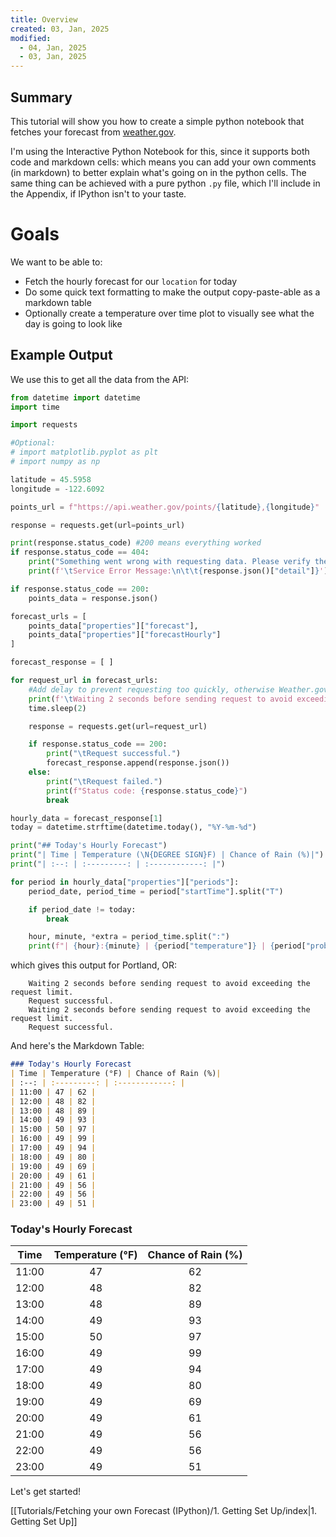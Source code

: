 ```yaml
---
title: Overview
created: 03, Jan, 2025
modified:
  - 04, Jan, 2025
  - 03, Jan, 2025
---
```

## Summary

This tutorial will show you how to create a simple python notebook that fetches your forecast from [weather.gov](https://www.weather.gov).

I'm using the Interactive Python Notebook for this, since it supports both code and markdown cells: which means you can add your own comments (in markdown) to better explain what's going on in the python cells. The same thing can be achieved with a pure python `.py` file, which I'll include in the Appendix, if IPython isn't to your taste.

# Goals

We want to be able to:

- Fetch the hourly forecast for our `location` for today
- Do some quick text formatting to make the output copy-paste-able as a markdown table
- Optionally create a temperature over time plot to visually see what the day is going to look like

## Example Output

We use this to get all the data from the API:

```py
from datetime import datetime
import time

import requests

#Optional:
# import matplotlib.pyplot as plt
# import numpy as np

latitude = 45.5958
longitude = -122.6092

points_url = f"https://api.weather.gov/points/{latitude},{longitude}"

response = requests.get(url=points_url)

print(response.status_code) #200 means everything worked
if response.status_code == 404:
    print("Something went wrong with requesting data. Please verify the latitude and longitude are correct before retrying.")
    print(f'\tService Error Message:\n\t\t{response.json()["detail"]}')

if response.status_code == 200:
    points_data = response.json()

forecast_urls = [
    points_data["properties"]["forecast"],
    points_data["properties"]["forecastHourly"]
]

forecast_response = [ ]

for request_url in forecast_urls:
    #Add delay to prevent requesting too quickly, otherwise Weather.gov will return invalid responses
    print(f'\tWaiting 2 seconds before sending request to avoid exceeding the request limit.')
    time.sleep(2)

    response = requests.get(url=request_url)

    if response.status_code == 200:
        print("\tRequest successful.")
        forecast_response.append(response.json())
    else:
        print("\tRequest failed.")
        print(f"Status code: {response.status_code}")
        break

hourly_data = forecast_response[1]
today = datetime.strftime(datetime.today(), "%Y-%m-%d")

print("## Today's Hourly Forecast")
print("| Time | Temperature (\N{DEGREE SIGN}F) | Chance of Rain (%)|")
print("| :--: | :---------: | :------------: |")

for period in hourly_data["properties"]["periods"]:
    period_date, period_time = period["startTime"].split("T")

    if period_date != today:
        break

    hour, minute, *extra = period_time.split(":")
    print(f"| {hour}:{minute} | {period["temperature"]} | {period["probabilityOfPrecipitation"]["value"]} |")
```

which gives this output for Portland, OR:

```
	Waiting 2 seconds before sending request to avoid exceeding the request limit.
	Request successful.
	Waiting 2 seconds before sending request to avoid exceeding the request limit.
	Request successful.
```

And here's the Markdown Table:

```markdown
### Today's Hourly Forecast
| Time | Temperature (°F) | Chance of Rain (%)|
| :--: | :---------: | :------------: |
| 11:00 | 47 | 62 |
| 12:00 | 48 | 82 |
| 13:00 | 48 | 89 |
| 14:00 | 49 | 93 |
| 15:00 | 50 | 97 |
| 16:00 | 49 | 99 |
| 17:00 | 49 | 94 |
| 18:00 | 49 | 80 |
| 19:00 | 49 | 69 |
| 20:00 | 49 | 61 |
| 21:00 | 49 | 56 |
| 22:00 | 49 | 56 |
| 23:00 | 49 | 51 |
```

### Today's Hourly Forecast

| Time | Temperature (°F) | Chance of Rain (%)|
| :--: | :---------: | :------------: |
| 11:00 | 47 | 62 |
| 12:00 | 48 | 82 |
| 13:00 | 48 | 89 |
| 14:00 | 49 | 93 |
| 15:00 | 50 | 97 |
| 16:00 | 49 | 99 |
| 17:00 | 49 | 94 |
| 18:00 | 49 | 80 |
| 19:00 | 49 | 69 |
| 20:00 | 49 | 61 |
| 21:00 | 49 | 56 |
| 22:00 | 49 | 56 |
| 23:00 | 49 | 51 |

Let's get started!

[[Tutorials/Fetching your own Forecast (IPython)/1. Getting Set Up/index|1. Getting Set Up]]
